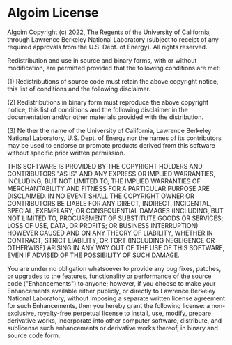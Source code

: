 # Algoim License

Algoim Copyright (c) 2022, The Regents of the University of California,
through Lawrence Berkeley National Laboratory (subject to receipt of any
required approvals from the U.S. Dept. of Energy). All rights reserved.

Redistribution and use in source and binary forms, with or without
modification, are permitted provided that the following conditions are
met:

(1) Redistributions of source code must retain the above copyright
notice, this list of conditions and the following disclaimer.

(2) Redistributions in binary form must reproduce the above copyright
notice, this list of conditions and the following disclaimer in the
documentation and/or other materials provided with the distribution.

(3) Neither the name of the University of California, Lawrence Berkeley
National Laboratory, U.S. Dept. of Energy nor the names of its
contributors may be used to endorse or promote products derived from
this software without specific prior written permission.

THIS SOFTWARE IS PROVIDED BY THE COPYRIGHT HOLDERS AND CONTRIBUTORS
"AS IS" AND ANY EXPRESS OR IMPLIED WARRANTIES, INCLUDING, BUT NOT
LIMITED TO, THE IMPLIED WARRANTIES OF MERCHANTABILITY AND FITNESS FOR
A PARTICULAR PURPOSE ARE DISCLAIMED. IN NO EVENT SHALL THE COPYRIGHT
OWNER OR CONTRIBUTORS BE LIABLE FOR ANY DIRECT, INDIRECT, INCIDENTAL,
SPECIAL, EXEMPLARY, OR CONSEQUENTIAL DAMAGES (INCLUDING, BUT NOT
LIMITED TO, PROCUREMENT OF SUBSTITUTE GOODS OR SERVICES; LOSS OF USE,
DATA, OR PROFITS; OR BUSINESS INTERRUPTION) HOWEVER CAUSED AND ON ANY
THEORY OF LIABILITY, WHETHER IN CONTRACT, STRICT LIABILITY, OR TORT
(INCLUDING NEGLIGENCE OR OTHERWISE) ARISING IN ANY WAY OUT OF THE USE
OF THIS SOFTWARE, EVEN IF ADVISED OF THE POSSIBILITY OF SUCH DAMAGE.

You are under no obligation whatsoever to provide any bug fixes,
patches, or upgrades to the features, functionality or performance of
the source code ("Enhancements") to anyone; however, if you choose to
make your Enhancements available either publicly, or directly to
Lawrence Berkeley National Laboratory, without imposing a separate
written license agreement for such Enhancements, then you hereby grant
the following license: a non-exclusive, royalty-free perpetual license
to install, use, modify, prepare derivative works, incorporate into
other computer software, distribute, and sublicense such enhancements
or derivative works thereof, in binary and source code form.